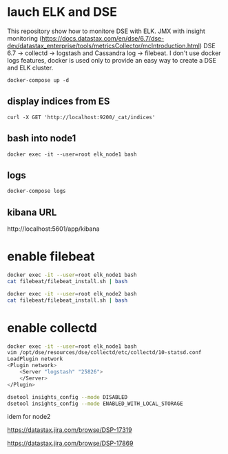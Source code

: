 # lauch ELK and DSE
This repository show how to monitore DSE with ELK. JMX with insight monitoring (https://docs.datastax.com/en/dse/6.7/dse-dev/datastax_enterprise/tools/metricsCollector/mcIntroduction.html) DSE 6.7 -> collectd -> logstash and Cassandra log -> filebeat.
I don't use docker logs features, docker is used only to provide an easy way to create a DSE and ELK cluster.

`docker-compose up -d`

## display indices from ES
`curl -X GET 'http://localhost:9200/_cat/indices'`

## bash into node1
`docker exec -it --user=root elk_node1 bash`

## logs
`docker-compose logs`

## kibana URL
http://localhost:5601/app/kibana

# enable filebeat
```bash
docker exec -it --user=root elk_node1 bash
cat filebeat/filebeat_install.sh | bash
```

```bash
docker exec -it --user=root elk_node2 bash
cat filebeat/filebeat_install.sh | bash
```


# enable collectd 
```bash
docker exec -it --user=root elk_node1 bash
vim /opt/dse/resources/dse/collectd/etc/collectd/10-statsd.conf
LoadPlugin network
<Plugin network>
    <Server "logstash" "25826">
    </Server>
</Plugin>

dsetool insights_config --mode DISABLED
dsetool insights_config --mode ENABLED_WITH_LOCAL_STORAGE
```


idem for node2


https://datastax.jira.com/browse/DSP-17319

https://datastax.jira.com/browse/DSP-17869








